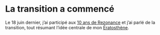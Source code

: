 # La transition a commencé

Le 18 juin dernier, j’ai participé aux [10 ans de Rezonance](http://www.freestudios.ch/media/rezonance/) et j’ai parlé de la transition, tout résumant l’idée centrale de mon [Ératosthène](https://tcrouzet.com/eratosthene/).<span id="more-3875"></span>